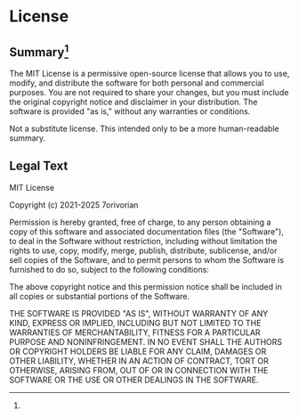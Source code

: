 # License

## Summary[^1]

The MIT License is a permissive open-source license that allows you to use,
modify, and distribute the software for both personal and commercial purposes.
You are not required to share your changes, but you must include the original
copyright notice and disclaimer in your distribution. The software is provided
"as is," without any warranties or conditions.

[^1]:
Not a substitute license. This intended only to be a
more human-readable summary.

## Legal Text

MIT License

Copyright (c) 2021-2025 7orivorian

Permission is hereby granted, free of charge, to any person obtaining a copy
of this software and associated documentation files (the "Software"), to deal
in the Software without restriction, including without limitation the rights
to use, copy, modify, merge, publish, distribute, sublicense, and/or sell
copies of the Software, and to permit persons to whom the Software is
furnished to do so, subject to the following conditions:

The above copyright notice and this permission notice shall be included in all
copies or substantial portions of the Software.

THE SOFTWARE IS PROVIDED "AS IS", WITHOUT WARRANTY OF ANY KIND, EXPRESS OR
IMPLIED, INCLUDING BUT NOT LIMITED TO THE WARRANTIES OF MERCHANTABILITY,
FITNESS FOR A PARTICULAR PURPOSE AND NONINFRINGEMENT. IN NO EVENT SHALL THE
AUTHORS OR COPYRIGHT HOLDERS BE LIABLE FOR ANY CLAIM, DAMAGES OR OTHER
LIABILITY, WHETHER IN AN ACTION OF CONTRACT, TORT OR OTHERWISE, ARISING FROM,
OUT OF OR IN CONNECTION WITH THE SOFTWARE OR THE USE OR OTHER DEALINGS IN THE
SOFTWARE.